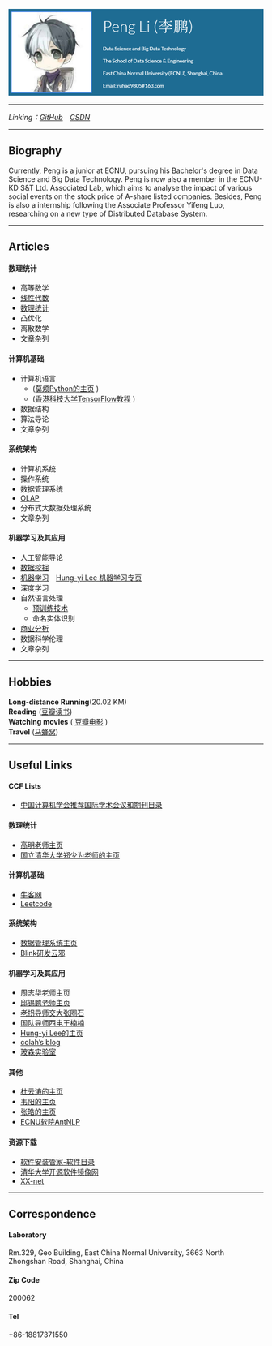 ![Profile](profile.PNG)

--------------------------------------------------
*Linking：[GitHub](https://github.com/SimpleLP/simplelp.github.io)&emsp;[CSDN](https://me.csdn.net/Life_Mining)*

------------------------------------

## Biography
Currently, Peng is a junior at ECNU, pursuing his Bachelor's  degree in Data Science and Big Data Technology. Peng is now also a member in the ECNU-KD S&T Ltd. Associated  Lab, which aims to analyse the impact of various social events on the stock price of A-share listed companies. Besides, Peng is also a internship following the Associate Professor  Yifeng Luo, researching on a new type of Distributed Database System.

----------------------------------------------------------

## Articles     
#### 数理统计     
- 高等数学        
- [线性代数](https://simplelp.github.io/LinearAlgebra/)    
- [数理统计](https://simplelp.github.io/ProbabilityAndMathematicalStatistics/)       
- 凸优化        
- 离散数学          
- 文章杂列      

#### 计算机基础   
- 计算机语言      
    - ([莫烦Python的主页](https://morvanzhou.github.io/learning-steps/) )    
    - ([香港科技大学TensorFlow教程](https://pan.baidu.com/s/1c19SI56#list/path=%2F) )     
- 数据结构       
- 算法导论       
- 文章杂列       
    
#### 系统架构   
- 计算机系统           
- 操作系统           
- 数据管理系统         
- [OLAP](https://simplelp.github.io/OLAP/)      
- 分布式大数据处理系统      
- 文章杂列       

#### 机器学习及其应用     
- 人工智能导论       
- [数据挖掘](https://simplelp.github.io/IntroToDataMining/)      
- [机器学习](https://simplelp.github.io/MachineLearning/)&emsp;[Hung-yi Lee 机器学习专页](https://simplelp.github.io/MachineLearningLHY/) 
- 深度学习   
- 自然语言处理     
    - [预训练技术](https://simplelp.github.io/NLP-PreTraining/)          
    - 命名实体识别        
- [商业分析](https://simplelp.github.io/BusinessAnalytics/)        
- 数据科学伦理       
- 文章杂列    

--------------------------------------------------------

## Hobbies
**Long-distance Running**(20.02 KM)    
**Reading** ([豆瓣读书](https://book.douban.com/mine?status=collect))      
**Watching movies** ( [豆瓣电影](https://movie.douban.com/mine?status=collect) )   
**Travel** ([马蜂窝](http://www.mafengwo.cn/u/88900054.html))    

-------------------------------------------------------------

## Useful Links
#### CCF Lists    
- [中国计算机学会推荐国际学术会议和期刊目录](https://www.ccf.org.cn/xspj/gyml/)   

#### 数理统计    
- [高明老师主页](http://dase.ecnu.edu.cn/mgao/)   
- [国立清华大学郑少为老师的主页](http://www.stat.nthu.edu.tw/~swcheng/index.htm)    

#### 计算机基础   
- [牛客网](https://www.nowcoder.com/)
- [Leetcode](https://leetcode-cn.com/problemset/all/)

#### 系统架构    
- [数据管理系统主页](http://111.231.251.48/dbms2018/main.html)   
- [Blink研发云邪](http://wuchong.me/)   

#### 机器学习及其应用   
- [周志华老师主页](https://cs.nju.edu.cn/zhouzh/)    
- [邱锡鹏老师主页](http://nlp.fudan.edu.cn/xpqiu/)   
- [老拐导师交大张圈石](http://qszhang.com/)   
- [国队导师西电王楠楠](http://web.xidian.edu.cn/nnwang/index.html)   
- [Hung-yi Lee的主页](http://speech.ee.ntu.edu.tw/~tlkagk/index.html)   
- [colah’s blog](http://colah.github.io/)    
- [玻森实验室](https://bosonnlp.com/)    

#### 其他   
- [杜云涛的主页](https://zealscott.com/)      
- [韦阳的主页](https://godweiyang.com/)    
- [张皓的主页](http://lamda.nju.edu.cn/zhangh/)    
- [ECNU软院AntNLP](https://github.com/AntNLP/)    

#### 资源下载    
- [软件安装管家-软件目录](https://mp.weixin.qq.com/s?__biz=MzIwMjE1MjMyMw==&mid=502712528&idx=1&sn=7ad9553cc39e533d16f6844507a5cd24&chksm=0ee1683c3996e12a6fd90fcd340730666e0c650616a4d6b4f677e7d3d31e479b91db9de60b59&mpshare=1&scene=1&srcid=0913ToacFlNMOLlPKwYYqw6a#rd)    
- [清华大学开源软件镜像网](https://mirrors.tuna.tsinghua.edu.cn/)    
- [XX-net](https://github.com/XX-net/XX-Net)   

---------------------------------------------------------

## Correspondence    
#### Laboratory
Rm.329, Geo Building, East China Normal University, 3663 North Zhongshan Road, Shanghai, China      
#### Zip Code
200062
#### Tel
+86-18817371550
